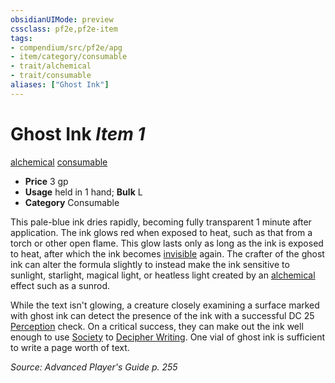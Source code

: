 ```yaml
---
obsidianUIMode: preview
cssclass: pf2e,pf2e-item
tags:
- compendium/src/pf2e/apg
- item/category/consumable
- trait/alchemical
- trait/consumable
aliases: ["Ghost Ink"]
---
```

# Ghost Ink *Item 1*  
[alchemical](../../../Rules/traits/alchemical.md)  [consumable](../../../Rules/traits/consumable.md)  

- **Price** 3 gp
- **Usage** held in 1 hand; **Bulk** L
- **Category** Consumable

This pale-blue ink dries rapidly, becoming fully transparent 1 minute after application. The ink glows red when exposed to heat, such as that from a torch or other open flame. This glow lasts only as long as the ink is exposed to heat, after which the ink becomes [invisible](../../../Rules/conditions.md#Invisible) again. The crafter of the ghost ink can alter the formula slightly to instead make the ink sensitive to sunlight, starlight, magical light, or heatless light created by an [alchemical](../../../Rules/traits/alchemical.md) effect such as a sunrod.

While the text isn't glowing, a creature closely examining a surface marked with ghost ink can detect the presence of the ink with a successful DC 25 [Perception](../../skills.md#Perception) check. On a critical success, they can make out the ink well enough to use [Society](../../skills.md#Society) to [Decipher Writing](../../../Rules/actions/decipher-writing.md). One vial of ghost ink is sufficient to write a page worth of text.

*Source: Advanced Player's Guide p. 255*